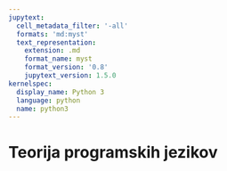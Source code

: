 ```yaml
---
jupytext:
  cell_metadata_filter: '-all'
  formats: 'md:myst'
  text_representation:
    extension: .md
    format_name: myst
    format_version: '0.8'
    jupytext_version: 1.5.0
kernelspec:
  display_name: Python 3
  language: python
  name: python3
---
```


# Teorija programskih jezikov
